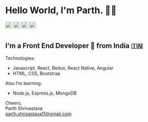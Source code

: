 # Hello World, I'm Parth. 👋🏻

<a href="https://www.linkedin.com/in/parth-shrivastava-3267b2146/" target="_blank">
  <img align="left" alt="Parth Shrivastava - LinkedIn" width="22px" src="https://cdn.jsdelivr.net/npm/simple-icons@v3/icons/linkedin.svg"/>
</a>
<a href="https://twitter.com/paaarth_97" target="_blank">
  <img align="left" alt="Parth Shrivastava - Twitter" width="22px" src="https://cdn.jsdelivr.net/npm/simple-icons@v3/icons/twitter.svg"/>
</a>
<a href="https://www.facebook.com/parthshrivastava11" target="_blank">
  <img align="left" alt="Parth Shrivastava - Facebook" width="22px" src="https://cdn.jsdelivr.net/npm/simple-icons@v3/icons/facebook.svg"/>
</a>
<a href="https://drive.google.com/file/d/1psLb6fj-RqRCCTchyxRfkKCVPYSN0B-Q/view?usp=sharing" target="_blank">
  <img align="left" alt="Parth Shrivastava - Facebook" width="22px" src="https://img.icons8.com/material-outlined/24/000000/file.png"/>
</a>
<br />
<br />

## I'm a Front End Developer 🚀 from India 🇮🇳

Technologies:


- Javascript, React, Redux, React Native, Angular 
- HTML, CSS, Bootstrap 

Also I'm learning:
- Node.js, Express.js, MongoDB

Cheers,  
Parth Shrivastava  
parth.shrivastava11@gmail.com
